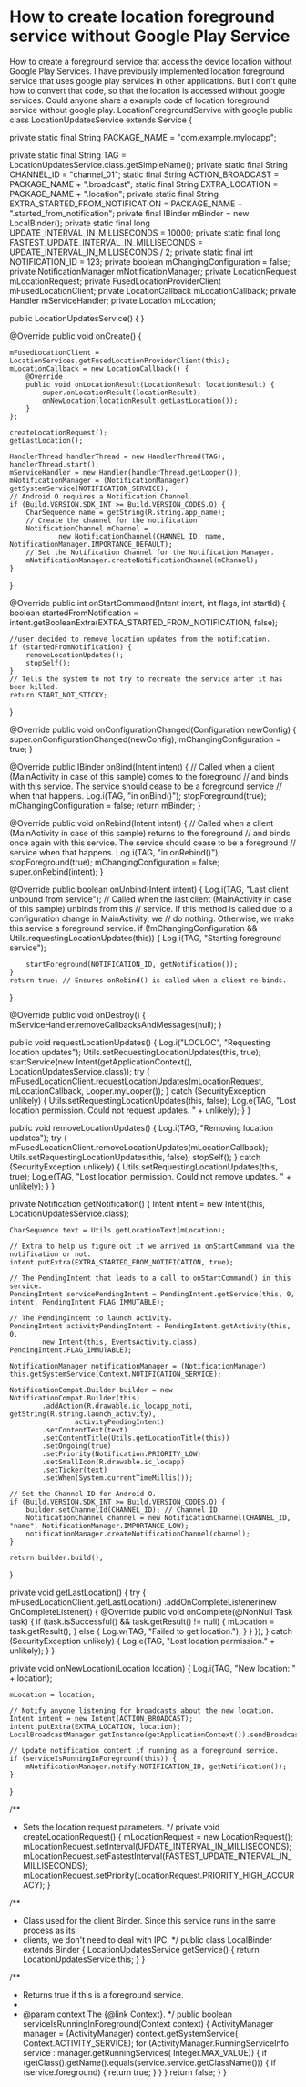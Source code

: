 
# How to create location foreground service without Google Play Service

How to create a foreground service that access the device location without Google Play Services. I have previously implemented location foreground service that uses google play services in other applications. But I don't quite how to convert that code, so that the location is accessed without google services.
Could anyone share a example code of location foreground service without google play.
LocationForegroundServive with google
public class LocationUpdatesService extends Service {

private static final String PACKAGE_NAME =
        "com.example.mylocapp";

private static final String TAG = LocationUpdatesService.class.getSimpleName();
private static final String CHANNEL_ID = "channel_01";
static final String ACTION_BROADCAST = PACKAGE_NAME + ".broadcast";
static final String EXTRA_LOCATION = PACKAGE_NAME + ".location";
private static final String EXTRA_STARTED_FROM_NOTIFICATION = PACKAGE_NAME + ".started_from_notification";
private final IBinder mBinder = new LocalBinder();
private static final long UPDATE_INTERVAL_IN_MILLISECONDS = 10000;
private static final long FASTEST_UPDATE_INTERVAL_IN_MILLISECONDS = UPDATE_INTERVAL_IN_MILLISECONDS / 2;
private static final int NOTIFICATION_ID = 123;
private boolean mChangingConfiguration = false;
private NotificationManager mNotificationManager;
private LocationRequest mLocationRequest;
private FusedLocationProviderClient mFusedLocationClient;
private LocationCallback mLocationCallback;
private Handler mServiceHandler;
private Location mLocation;

public LocationUpdatesService() {
}

@Override
public void onCreate() {

    mFusedLocationClient = LocationServices.getFusedLocationProviderClient(this);
    mLocationCallback = new LocationCallback() {
        @Override
        public void onLocationResult(LocationResult locationResult) {
            super.onLocationResult(locationResult);
            onNewLocation(locationResult.getLastLocation());
        }
    };

    createLocationRequest();
    getLastLocation();

    HandlerThread handlerThread = new HandlerThread(TAG);
    handlerThread.start();
    mServiceHandler = new Handler(handlerThread.getLooper());
    mNotificationManager = (NotificationManager) getSystemService(NOTIFICATION_SERVICE);
    // Android O requires a Notification Channel.
    if (Build.VERSION.SDK_INT >= Build.VERSION_CODES.O) {
        CharSequence name = getString(R.string.app_name);
        // Create the channel for the notification
        NotificationChannel mChannel =
                new NotificationChannel(CHANNEL_ID, name, NotificationManager.IMPORTANCE_DEFAULT);
        // Set the Notification Channel for the Notification Manager.
        mNotificationManager.createNotificationChannel(mChannel);
    }
}

@Override
public int onStartCommand(Intent intent, int flags, int startId) {
    boolean startedFromNotification = intent.getBooleanExtra(EXTRA_STARTED_FROM_NOTIFICATION,
            false);

    //user decided to remove location updates from the notification.
    if (startedFromNotification) {
        removeLocationUpdates();
        stopSelf();
    }
    // Tells the system to not try to recreate the service after it has been killed.
    return START_NOT_STICKY;
}

@Override
public void onConfigurationChanged(Configuration newConfig) {
    super.onConfigurationChanged(newConfig);
    mChangingConfiguration = true;
}

@Override
public IBinder onBind(Intent intent) {
    // Called when a client (MainActivity in case of this sample) comes to the foreground
    // and binds with this service. The service should cease to be a foreground service
    // when that happens.
    Log.i(TAG, "in onBind()");
    stopForeground(true);
    mChangingConfiguration = false;
    return mBinder;
}

@Override
public void onRebind(Intent intent) {
    // Called when a client (MainActivity in case of this sample) returns to the foreground
    // and binds once again with this service. The service should cease to be a foreground
    // service when that happens.
    Log.i(TAG, "in onRebind()");
    stopForeground(true);
    mChangingConfiguration = false;
    super.onRebind(intent);
}

@Override
public boolean onUnbind(Intent intent) {
    Log.i(TAG, "Last client unbound from service");
    // Called when the last client (MainActivity in case of this sample) unbinds from this
    // service. If this method is called due to a configuration change in MainActivity, we
    // do nothing. Otherwise, we make this service a foreground service.
    if (!mChangingConfiguration && Utils.requestingLocationUpdates(this)) {
        Log.i(TAG, "Starting foreground service");

        startForeground(NOTIFICATION_ID, getNotification());
    }
    return true; // Ensures onRebind() is called when a client re-binds.
}

@Override
public void onDestroy() {
    mServiceHandler.removeCallbacksAndMessages(null);
}


public void requestLocationUpdates() {
    Log.i("LOCLOC", "Requesting location updates");
    Utils.setRequestingLocationUpdates(this, true);
    startService(new Intent(getApplicationContext(), LocationUpdatesService.class));
    try {
        mFusedLocationClient.requestLocationUpdates(mLocationRequest,
                mLocationCallback, Looper.myLooper());
    } catch (SecurityException unlikely) {
        Utils.setRequestingLocationUpdates(this, false);
        Log.e(TAG, "Lost location permission. Could not request updates. " + unlikely);
    }
}


public void removeLocationUpdates() {
    Log.i(TAG, "Removing location updates");
    try {
        mFusedLocationClient.removeLocationUpdates(mLocationCallback);
        Utils.setRequestingLocationUpdates(this, false);
        stopSelf();
    } catch (SecurityException unlikely) {
        Utils.setRequestingLocationUpdates(this, true);
        Log.e(TAG, "Lost location permission. Could not remove updates. " + unlikely);
    }
}


private Notification getNotification() {
    Intent intent = new Intent(this, LocationUpdatesService.class);

    CharSequence text = Utils.getLocationText(mLocation);

    // Extra to help us figure out if we arrived in onStartCommand via the notification or not.
    intent.putExtra(EXTRA_STARTED_FROM_NOTIFICATION, true);

    // The PendingIntent that leads to a call to onStartCommand() in this service.
    PendingIntent servicePendingIntent = PendingIntent.getService(this, 0, intent, PendingIntent.FLAG_IMMUTABLE);

    // The PendingIntent to launch activity.
    PendingIntent activityPendingIntent = PendingIntent.getActivity(this, 0,
            new Intent(this, EventsActivity.class), PendingIntent.FLAG_IMMUTABLE);

    NotificationManager notificationManager = (NotificationManager) this.getSystemService(Context.NOTIFICATION_SERVICE);

    NotificationCompat.Builder builder = new NotificationCompat.Builder(this)
            .addAction(R.drawable.ic_locapp_noti, getString(R.string.launch_activity),
                    activityPendingIntent)
            .setContentText(text)
            .setContentTitle(Utils.getLocationTitle(this))
            .setOngoing(true)
            .setPriority(Notification.PRIORITY_LOW)
            .setSmallIcon(R.drawable.ic_locapp)
            .setTicker(text)
            .setWhen(System.currentTimeMillis());

    // Set the Channel ID for Android O.
    if (Build.VERSION.SDK_INT >= Build.VERSION_CODES.O) {
        builder.setChannelId(CHANNEL_ID); // Channel ID
        NotificationChannel channel = new NotificationChannel(CHANNEL_ID, "name", NotificationManager.IMPORTANCE_LOW);
        notificationManager.createNotificationChannel(channel);
    }

    return builder.build();
}

private void getLastLocation() {
    try {
        mFusedLocationClient.getLastLocation()
                .addOnCompleteListener(new OnCompleteListener<Location>() {
                    @Override
                    public void onComplete(@NonNull Task<Location> task) {
                        if (task.isSuccessful() && task.getResult() != null) {
                            mLocation = task.getResult();
                        } else {
                            Log.w(TAG, "Failed to get location.");
                        }
                    }
                });
    } catch (SecurityException unlikely) {
        Log.e(TAG, "Lost location permission." + unlikely);
    }
}

private void onNewLocation(Location location) {
    Log.i(TAG, "New location: " + location);

    mLocation = location;

    // Notify anyone listening for broadcasts about the new location.
    Intent intent = new Intent(ACTION_BROADCAST);
    intent.putExtra(EXTRA_LOCATION, location);
    LocalBroadcastManager.getInstance(getApplicationContext()).sendBroadcast(intent);

    // Update notification content if running as a foreground service.
    if (serviceIsRunningInForeground(this)) {
        mNotificationManager.notify(NOTIFICATION_ID, getNotification());
    }
}

/**
 * Sets the location request parameters.
 */
private void createLocationRequest() {
    mLocationRequest = new LocationRequest();
    mLocationRequest.setInterval(UPDATE_INTERVAL_IN_MILLISECONDS);
    mLocationRequest.setFastestInterval(FASTEST_UPDATE_INTERVAL_IN_MILLISECONDS);
    mLocationRequest.setPriority(LocationRequest.PRIORITY_HIGH_ACCURACY);
}

/**
 * Class used for the client Binder.  Since this service runs in the same process as its
 * clients, we don't need to deal with IPC.
 */
public class LocalBinder extends Binder {
    LocationUpdatesService getService() {
        return LocationUpdatesService.this;
    }
}

/**
 * Returns true if this is a foreground service.
 *
 * @param context The {@link Context}.
 */
public boolean serviceIsRunningInForeground(Context context) {
    ActivityManager manager = (ActivityManager) context.getSystemService(
            Context.ACTIVITY_SERVICE);
    for (ActivityManager.RunningServiceInfo service : manager.getRunningServices(
            Integer.MAX_VALUE)) {
        if (getClass().getName().equals(service.service.getClassName())) {
            if (service.foreground) {
                return true;
            }
        }
    }
    return false;
}
}


        